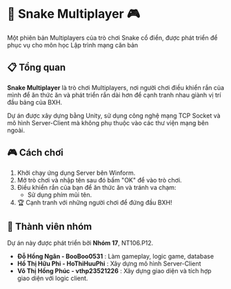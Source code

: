 # 🐍 Snake Multiplayer 🎮

Một phiên bản Multiplayers của trò chơi Snake cổ điển, được phát triển để phục vụ cho môn học Lập trình mạng căn bản

## 📋 Tổng quan

**Snake Multiplayer** là trò chơi Multiplayers, nơi người chơi điều khiển rắn của mình để ăn thức ăn và phát triển rắn dài hơn để cạnh tranh nhau giành vị trí đầu bảng của BXH.

Dự án được xây dựng bằng Unity, sử dụng công nghệ mạng TCP Socket và mô hình Server-Client mà không phụ thuộc vào các thư viện mạng bên ngoài.

## 🎮 Cách chơi

1. Khởi chạy ứng dụng Server bên Winform.
2. Mở trò chơi và nhập tên sau đó bấm "OK" để vào trò chơi.
3. Điều khiển rắn của bạn để ăn thức ăn và tránh va chạm:
   - Sử dụng phím mũi tên.
4. 🏆 Cạnh tranh với những người chơi để đứng đầu BXH!

## 👥 Thành viên nhóm

Dự án này được phát triển bởi **Nhóm 17**, NT106.P12.

- **Đỗ Hồng Ngân - BooBoo0531** : Làm gameplay, logic game, database
- **Hồ Thị Hữu Phi - HoThiHuuPhi** : Xây dựng mô hình Server-Client
- **Võ Thị Hồng Phúc - vthp23521226** : Xây dựng giao diện và tích hợp giao diện với logic client.
